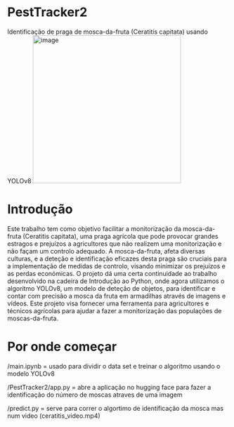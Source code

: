 # PestTracker2
Identificação de praga de mosca-da-fruta (Ceratitis capitata) usando YOLOv8
<img width="337" alt="image" src="https://github.com/rrodrigues3/PestTracker2/assets/144910121/6a50b67d-593d-4d8d-8d31-9d0d8a4a9949">


# Introdução 
Este trabalho tem como objetivo facilitar a monitorização da mosca-da-fruta (Ceratitis capitata), uma praga agrícola que pode provocar grandes estragos e prejuízos a agricultores que não realizem uma monitorização e não façam um controlo adequado. A mosca-da-fruta, afeta diversas culturas, e a deteção e identificação eficazes desta praga são cruciais para a implementação de medidas de controlo, visando minimizar os prejuízos e as perdas económicas. 
O projeto dá uma certa continuidade ao trabalho desenvolvido na cadeira de Introdução ao Python, onde agora utilizamos o algoritmo YOLOv8, um modelo de deteção de objetos, para identificar e contar com precisão a mosca da fruta em armadilhas através de imagens e vídeos. Este projeto visa fornecer uma ferramenta para agricultores e técnicos agrícolas para ajudar a fazer a monitorização das populações de moscas-da-fruta.

# Por onde começar 
/main.ipynb = usado para dividir o data set e treinar o algoritmo usando o modelo YOLOv8

/PestTracker2/app.py = abre a aplicação no hugging face para fazer a identificação do número de moscas atraves de uma imagem 

/predict.py = serve para correr o algortimo de identificação da mosca mas num video (ceratitis_video.mp4)
